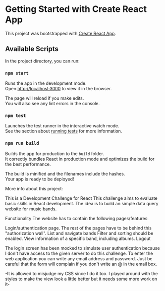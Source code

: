 # Getting Started with Create React App

This project was bootstrapped with [Create React App](https://github.com/facebook/create-react-app).

## Available Scripts

In the project directory, you can run:

### `npm start`

Runs the app in the development mode.\
Open [http://localhost:3000](http://localhost:3000) to view it in the browser.

The page will reload if you make edits.\
You will also see any lint errors in the console.

### `npm test`

Launches the test runner in the interactive watch mode.\
See the section about [running tests](https://facebook.github.io/create-react-app/docs/running-tests) for more information.

### `npm run build`

Builds the app for production to the `build` folder.\
It correctly bundles React in production mode and optimizes the build for the best performance.

The build is minified and the filenames include the hashes.\
Your app is ready to be deployed!

More info about this project:

This is a Development Challenge for React
This challenge aims to evaluate basic skills in React development. The idea is to build an simple data query website for music bands.

Functionality
The website has to contain the following pages/features:

Login/authentication page. The rest of the pages have to be behind this "authorization wall".
List and navigate bands Filter and sorting should be enabled.
View information of a specific band, including albums.
Logout

The login screen has been mocked to simulate user authentication because I don't have access to the given server to do this challenge.
To enter the web application you can write any email address and password. Just be careful that the form will complain if you don't write an @ in the email box. 

-It is allowed to misjudge my CSS since I do it too. I played around with the styles to make the view look a little better but it needs some more work on it-

